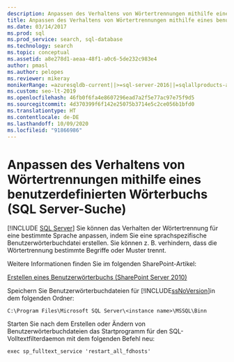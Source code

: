 ```yaml
---
description: Anpassen des Verhaltens von Wörtertrennungen mithilfe eines benutzerdefinierten Wörterbuchs (SQL Server-Suche)
title: Anpassen des Verhaltens von Wörtertrennungen mithilfe eines benutzerdefinierten Wörterbuchs
ms.date: 03/14/2017
ms.prod: sql
ms.prod_service: search, sql-database
ms.technology: search
ms.topic: conceptual
ms.assetid: a8e278d1-aeaa-48f1-a0c6-5de232c983e4
author: pmasl
ms.author: pelopes
ms.reviewer: mikeray
monikerRange: =azuresqldb-current||>=sql-server-2016||=sqlallproducts-allversions||>=sql-server-linux-2017||=azuresqldb-mi-current
ms.custom: seo-lt-2019
ms.openlocfilehash: 46fb0f6fa4e8607296ead7a2f5e77ac97e75f9d5
ms.sourcegitcommit: 4d370399f6f142e25075b3714e5c2ce056b1bfd0
ms.translationtype: HT
ms.contentlocale: de-DE
ms.lasthandoff: 10/09/2020
ms.locfileid: "91866986"
---
```

# <a name="customize-behavior-of-word-breakers-with-a-custom-dictionary-sql-server-search"></a>Anpassen des Verhaltens von Wörtertrennungen mithilfe eines benutzerdefinierten Wörterbuchs (SQL Server-Suche)
 [!INCLUDE [SQL Server](../../includes/applies-to-version/sqlserver.md)]
  Sie können das Verhalten der Wörtertrennung für eine bestimmte Sprache anpassen, indem Sie eine sprachspezifische Benutzerwörterbuchdatei erstellen. Sie können z. B. verhindern, dass die Wörtertrennung bestimmte Begriffe oder Muster trennt.  
  
 Weitere Informationen finden Sie im folgenden SharePoint-Artikel:  
  
 [Erstellen eines Benutzerwörterbuchs (SharePoint Server 2010)](/previous-versions/office/sharepoint-server-2010/cc263242(v=office.14))  
  
 Speichern Sie Benutzerwörterbuchdateien für [!INCLUDE[ssNoVersion](../../includes/ssnoversion-md.md)]in dem folgenden Ordner:  
  
 `C:\Program Files\Microsoft SQL Server\<instance name>\MSSQL\Binn`  
  
 Starten Sie nach dem Erstellen oder Ändern von Benutzerwörterbuchdateien das Startprogramm für den SQL-Volltextfilterdaemon mit dem folgenden Befehl neu:  
  
 `exec sp_fulltext_service 'restart_all_fdhosts'`  
  
